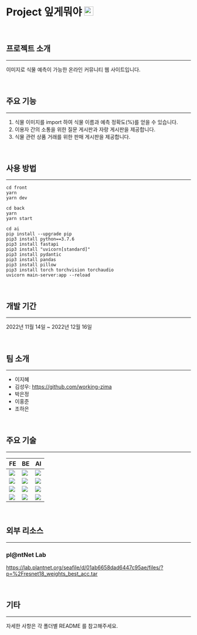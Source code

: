 # Project 잎게뭐야 <img src="https://user-images.githubusercontent.com/108377377/206446203-a1373fee-328b-4f8c-ac9d-1e3cd31e8e94.png" width="25" height="25"/>

<br>

## 프로젝트 소개

---

이미지로 식물 예측이 가능한 온라인 커뮤니티 웹 사이트입니다.

<br>

## 주요 기능

---

1. 식물 이미지를 import 하여 식물 이름과 예측 정확도(%)를 얻을 수 있습니다.
2. 이용자 간의 소통을 위한 질문 게시판과 자랑 게시판을 제공합니다.
3. 식물 관련 상품 거래를 위한 판매 게시판을 제공합니다.

<br>

## 사용 방법

---

```
cd front
yarn
yarn dev
```

```
cd back
yarn
yarn start
```

```
cd ai
pip install --upgrade pip
pip3 install python==3.7.6
pip3 install fastapi
pip3 install "uvicorn[standard]"
pip3 install pydantic
pip3 install pandas
pip3 install pillow
pip3 install torch torchvision torchaudio
uvicorn main-server:app --reload
```

<br>

## 개발 기간

---

2022년 11월 14일 ~ 2022년 12월 16일

<br>

## 팀 소개

---

- 이지혜
- 김성우: https://github.com/working-zima
- 박은정
- 이홍준
- 조하은

<br>

## 주요 기술

---

| FE                                                                                                                        | BE                                                                                                            | AI                                                                                                            |
| ------------------------------------------------------------------------------------------------------------------------- | ------------------------------------------------------------------------------------------------------------- | ------------------------------------------------------------------------------------------------------------- |
| <img src="https://img.shields.io/badge/TypeScript-3178C6?style=flat-square&logo=typescript&logoColor=white"/>             | <img src="https://img.shields.io/badge/JavaScript-F7DF1E?style=flat-square&logo=javascript&logoColor=black"/> | <img src="https://img.shields.io/badge/Python-3776AB?style=flat-square&logo=python&logoColor=white">          |
| <img src="https://img.shields.io/badge/React-61DAFB?style=flat-square&logo=react&logoColor=black"/>                       | <img src="https://img.shields.io/badge/Node.js-339933?style=flat-square&logo=nodedotjs&logoColor=white"/>     | <img src="https://img.shields.io/badge/TensorFlow-FF6F00?style=flat-square&logo=tensorflow&logoColor=white"/> |
| <img src="https://img.shields.io/badge/StyledComponents-DB7093?style=flat-square&logo=styledcomponents&logoColor=white"/> | <img src="https://img.shields.io/badge/MongoDB-47A248?style=flat-square&logo=mongodb&logoColor=white"/>       | <img src="https://img.shields.io/badge/PyTorch-EE4C2C?style=flat-square&logo=pytorch&logoColor=white"/>       |
| <img src="https://img.shields.io/badge/CSS-1572B6?style=flat-square&logo=css3&logoColor=white"/>                          | <img src="https://img.shields.io/badge/Express-000000?style=flat-square&logo=express&logoColor=white"/>       | <img src="https://img.shields.io/badge/FastAPI-009688?style=flat-square&logo=fastapi&logoColor=white"/>       |

<br>

## 외부 리소스

---

### pl@ntNet Lab

https://lab.plantnet.org/seafile/d/01ab6658dad6447c95ae/files/?p=%2Fresnet18_weights_best_acc.tar

<br>

## 기타

---

자세한 사항은 각 폴더별 README 를 참고해주세요.
